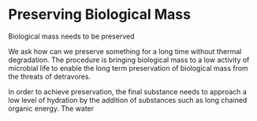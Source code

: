 # Preserving Biological Mass
Biological mass needs to be preserved

We ask how can we preserve something for a long time without thermal degradation. The procedure is bringing biological mass to a low activity of microbial life to enable the long term preservation of biological mass from the threats of detravores.

In order to achieve preservation, the final substance needs to approach a low level of hydration by the addition of substances such as long chained organic energy. The water 
